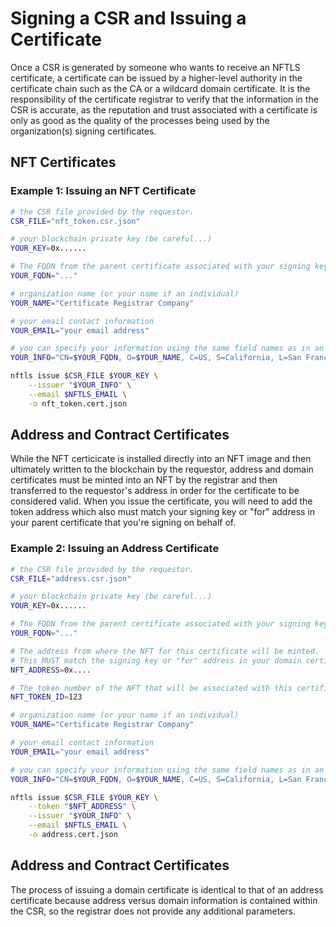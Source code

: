 # Signing a CSR and Issuing a Certificate

Once a CSR is generated by someone who wants to receive an NFTLS certificate, a certificate can be issued by a higher-level authority in the certificate chain such as the CA or a wildcard domain certificate. It is the responsibility of the certificate registrar to verify that the information in the CSR is accurate, as the reputation and trust associated with a certificate is only as good as the quality of the processes being used by the organization(s) signing certificates.

## NFT Certificates

### Example 1: Issuing an NFT Certificate
```bash
# the CSR file provided by the requestor.
CSR_FILE="nft_token.csr.json"

# your blockchain private key (be careful...)
YOUR_KEY=0x......

# The FQDN from the parent certificate associated with your signing key.
YOUR_FQDN="..."

# organization name (or your name if an individual)
YOUR_NAME="Certificate Registrar Company"

# your email contact information
YOUR_EMAIL="your email address"

# you can specify your information using the same field names as in an SSL CSR.
YOUR_INFO="CN=$YOUR_FQDN, O=$YOUR_NAME, C=US, S=California, L=San Francisco"

nftls issue $CSR_FILE $YOUR_KEY \
    --issuer "$YOUR_INFO" \
    --email $NFTLS_EMAIL \
    -o nft_token.cert.json
```

## Address and Contract Certificates

While the NFT certicicate is installed directly into an NFT image and then ultimately written to the blockchain by the requestor, address and domain certificates must be minted into an NFT by the registrar and then transferred to the requestor's address in order for the certificate to be considered valid. When you issue the certificate, you will need to add the token address which also must match your signing key or "for" address in your parent certificate that you're signing on behalf of.

### Example 2: Issuing an Address Certificate
```bash
# the CSR file provided by the requestor.
CSR_FILE="address.csr.json"

# your blockchain private key (be careful...)
YOUR_KEY=0x......

# The FQDN from the parent certificate associated with your signing key.
YOUR_FQDN="..."

# The address from where the NFT for this certificate will be minted.
# This MUST match the signing key or "for" address in your domain certificate.
NFT_ADDRESS=0x....

# The token number of the NFT that will be associated with this certificate.
NFT_TOKEN_ID=123

# organization name (or your name if an individual)
YOUR_NAME="Certificate Registrar Company"

# your email contact information
YOUR_EMAIL="your email address"

# you can specify your information using the same field names as in an SSL CSR.
YOUR_INFO="CN=$YOUR_FQDN, O=$YOUR_NAME, C=US, S=California, L=San Francisco"

nftls issue $CSR_FILE $YOUR_KEY \
    --token "$NFT_ADDRESS" \
    --issuer "$YOUR_INFO" \
    --email $NFTLS_EMAIL \
    -o address.cert.json
```

## Address and Contract Certificates

The process of issuing a domain certificate is identical to that of an address certificate because address versus domain information is contained within the CSR, so the registrar does not provide any additional parameters.